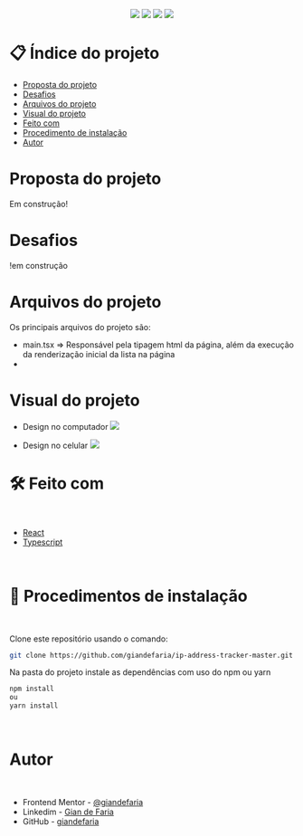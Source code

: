 <p align="center">
  <image
  src="https://img.shields.io/github/languages/count/giandefaria/ip-address-tracker-master"
  />
  <image
  src="https://img.shields.io/github/languages/top/giandefaria/ip-address-tracker-master"
  />
  <image
  src="https://img.shields.io/github/last-commit/giandefaria/ip-address-tracker-master"
  />
  <image
  src="https://img.shields.io/github/watchers/giandefaria/ip-address-tracker-master"
  />
</p>

# 📋 Índice do projeto


- [Proposta do projeto](#id01)
- [Desafios](#id02)
- [Arquivos do projeto](#id03)
- [Visual do projeto](#id04)
- [Feito com](#id05)
- [Procedimento de instalação](#id06)
- [Autor](#id07)

# Proposta do projeto <a name="id01"></a>

Em construção!


# Desafios <a name="id02"> </a>

!em construção

# Arquivos do projeto <a name="id03"> </a>

Os principais arquivos do projeto são: 
* main.tsx => Responsável pela tipagem html da página, além da execução da renderização inicial da lista na página
*

# Visual do projeto <a name="id04"></a>

<p align="center">

* Design no computador
<image
src="./src/assets/design/desktop-design.jpg"
/>

</p>

<p align="center">

* Design no celular
<image
src="./src/assets/design/mobile-design.jpg"
/>
</p>

# 🛠 Feito com <a name="id05"></a>

<br />

- [React](https://reactjs.org/)
- [Typescript](https://www.typescriptlang.org/)


<br />

# 📝 Procedimentos de instalação <a name="id06"></a>

<br />

Clone este repositório usando o comando:

```bash
git clone https://github.com/giandefaria/ip-address-tracker-master.git
```

Na pasta do projeto instale as dependências com uso do npm ou yarn

```bash
npm install
ou
yarn install
```

<br />

# Autor <a name="id07"></a>

<br />

- Frontend Mentor - [@giandefaria](https://www.frontendmentor.io/profile/giandefaria)
- Linkedim - [Gian de Faria](www.linkedin.com/in/gianfaria)
- GitHub - [giandefaria](https://github.com/giandefaria)
